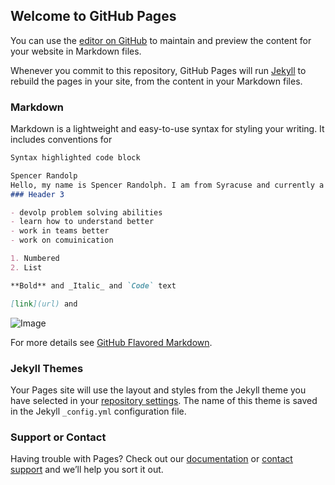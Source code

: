 ## Welcome to GitHub Pages

You can use the [editor on GitHub](https://github.com/smr9985/ipsum.github.io/edit/gh-pages/index.md) to maintain and preview the content for your website in Markdown files.

Whenever you commit to this repository, GitHub Pages will run [Jekyll](https://jekyllrb.com/) to rebuild the pages in your site, from the content in your Markdown files.

### Markdown

Markdown is a lightweight and easy-to-use syntax for styling your writing. It includes conventions for

```markdown
Syntax highlighted code block

Spencer Randolp
Hello, my name is Spencer Randolph. I am from Syracuse and currently a freshmen software engineer major at RIT. I spend most of my free time lifting in the gym.
### Header 3

- devolp problem solving abilities
- learn how to understand better
- work in teams better
- work on comuinication

1. Numbered
2. List

**Bold** and _Italic_ and `Code` text

[link](url) and 
```
![Image](https://images.immediate.co.uk/production/volatile/sites/30/2021/07/Roast-seafood-dish-b585388.jpg?quality=90&webp=true&resize=300,272)


For more details see [GitHub Flavored Markdown](https://guides.github.com/features/mastering-markdown/).

### Jekyll Themes

Your Pages site will use the layout and styles from the Jekyll theme you have selected in your [repository settings](https://github.com/smr9985/ipsum.github.io/settings/pages). The name of this theme is saved in the Jekyll `_config.yml` configuration file.

### Support or Contact

Having trouble with Pages? Check out our [documentation](https://docs.github.com/categories/github-pages-basics/) or [contact support](https://support.github.com/contact) and we’ll help you sort it out.
